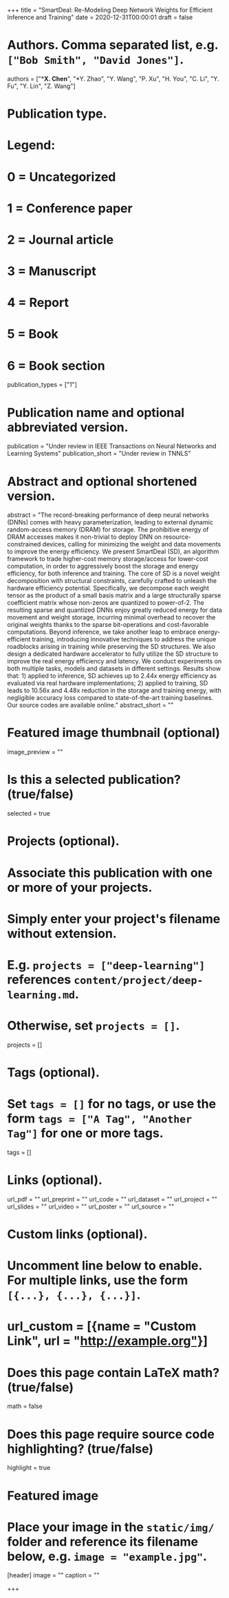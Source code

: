 +++
title = "SmartDeal: Re-Modeling Deep Network Weights for Efficient Inference and Training"
date = 2020-12-31T00:00:01
draft = false

# Authors. Comma separated list, e.g. `["Bob Smith", "David Jones"]`.
authors = ["***X. Chen**", "*Y. Zhao", "Y. Wang", "P. Xu", "H. You", "C. Li", "Y. Fu", "Y. Lin", "Z. Wang"]

# Publication type.
# Legend:
# 0 = Uncategorized
# 1 = Conference paper
# 2 = Journal article
# 3 = Manuscript
# 4 = Report
# 5 = Book
# 6 = Book section
publication_types = ["1"]

# Publication name and optional abbreviated version.
publication = "Under review in IEEE Transactions on Neural Networks and Learning Systems"
publication_short = "Under review in TNNLS"

# Abstract and optional shortened version.
abstract = "The record-breaking performance of deep neural networks (DNNs) comes with heavy parameterization, leading to external dynamic random-access memory (DRAM) for storage. The prohibitive energy of DRAM accesses makes it non-trivial to deploy DNN on resource-constrained devices, calling for minimizing the weight and data movements to improve the energy efficiency. We present SmartDeal (SD), an algorithm framework to trade higher-cost memory storage/access for lower-cost computation, in order to aggressively boost the storage and energy efficiency, for both inference and training. The core of SD is a novel weight decomposition with structural constraints, carefully crafted to unleash the hardware efficiency potential. Specifically, we decompose each weight tensor as the product of a small basis matrix and a large structurally sparse coefficient matrix whose non-zeros are quantized to power-of-2. The resulting sparse and quantized DNNs enjoy greatly reduced energy for data movement and weight storage, incurring minimal overhead to recover the original weights thanks to the sparse bit-operations and cost-favorable computations. Beyond inference, we take another leap to embrace energy-efficient training, introducing innovative techniques to address the unique roadblocks arising in training while preserving the SD structures. We also design a dedicated hardware accelerator to fully utilize the SD structure to improve the real energy efficiency and latency. We conduct experiments on both multiple tasks, models and datasets in different settings. Results show that: 1) applied to inference, SD achieves up to 2.44x energy efficiency as evaluated via real hardware implementations; 2) applied to training, SD leads to 10.56x and 4.48x reduction in the storage and training energy, with negligible accuracy loss compared to state-of-the-art training baselines. Our source codes are available online."
abstract_short = ""

# Featured image thumbnail (optional)
image_preview = ""

# Is this a selected publication? (true/false)
selected = true

# Projects (optional).
#   Associate this publication with one or more of your projects.
#   Simply enter your project's filename without extension.
#   E.g. `projects = ["deep-learning"]` references `content/project/deep-learning.md`.
#   Otherwise, set `projects = []`.
projects = []

# Tags (optional).
#   Set `tags = []` for no tags, or use the form `tags = ["A Tag", "Another Tag"]` for one or more tags.
tags = []

# Links (optional).
url_pdf = ""
url_preprint = ""
url_code = ""
url_dataset = ""
url_project = ""
url_slides = ""
url_video = ""
url_poster = ""
url_source = ""

# Custom links (optional).
#   Uncomment line below to enable. For multiple links, use the form `[{...}, {...}, {...}]`.
# url_custom = [{name = "Custom Link", url = "http://example.org"}]

# Does this page contain LaTeX math? (true/false)
math = false

# Does this page require source code highlighting? (true/false)
highlight = true

# Featured image
# Place your image in the `static/img/` folder and reference its filename below, e.g. `image = "example.jpg"`.
[header]
image = ""
caption = ""

+++
